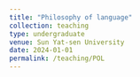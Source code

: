 ```yaml
---
title: "Philosophy of language"
collection: teaching
type: undergraduate
venue: Sun Yat-sen University
date: 2024-01-01
permalink: /teaching/POL
---
```

